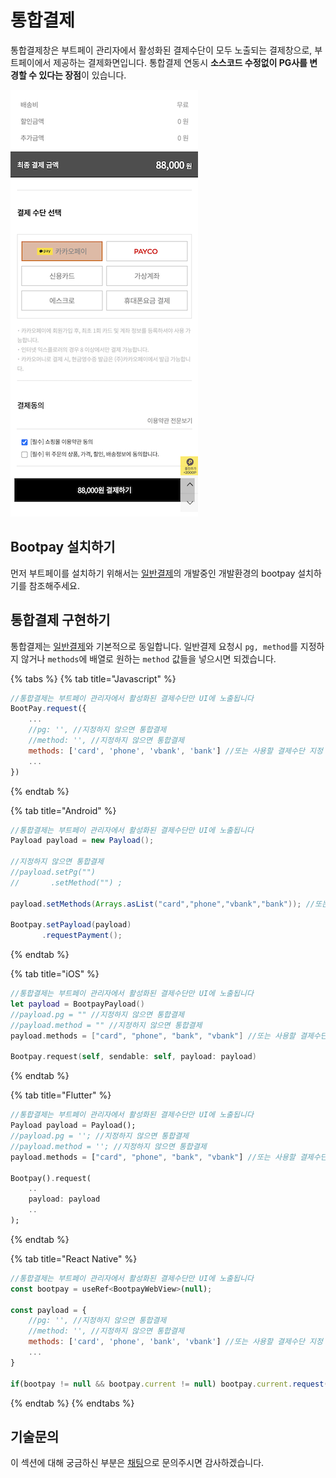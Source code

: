 # 통합결제

통합결제창은 부트페이 관리자에서 활성화된 결제수단이 모두 노출되는 결제창으로, 부트페이에서 제공하는 결제화면입니다. 통합결제 연동시 **소스코드 수정없이 PG사를 변경할 수 있다는 장점**이 있습니다.&#x20;

![](<../.gitbook/assets/스크린샷 2021-07-19 오후 4.59.58 (1).png>)



## Bootpay 설치하기&#x20;

먼저 부트페이를 설치하기 위해서는 [일반결제](pg/)의 개발중인 개발환경의 bootpay 설치하기를 참조해주세요.

## 통합결제 구현하기&#x20;

통합결제는 [일반결제](pg/)와 기본적으로 동일합니다. 일반결제 요청시 `pg, method`를 지정하지 않거나 `methods`에 배열로 원하는 `method` 값들을 넣으시면 되겠습니다.

{% tabs %}
{% tab title="Javascript" %}
```javascript
//통합결제는 부트페이 관리자에서 활성화된 결제수단만 UI에 노출됩니다 
BootPay.request({
	...
	//pg: '', //지정하지 않으면 통합결제
	//method: '', //지정하지 않으면 통합결제
	methods: ['card', 'phone', 'vbank', 'bank'] //또는 사용할 결제수단 지정 
	...
})
```
{% endtab %}

{% tab title="Android" %}
```java
//통합결제는 부트페이 관리자에서 활성화된 결제수단만 UI에 노출됩니다 
Payload payload = new Payload();

//지정하지 않으면 통합결제
//payload.setPg("")
//       .setMethod("") ;

payload.setMethods(Arrays.asList("card","phone","vbank","bank")); //또는 사용할 결제수단 지정 

Bootpay.setPayload(payload)
       .requestPayment();
```
{% endtab %}

{% tab title="iOS" %}
```swift
//통합결제는 부트페이 관리자에서 활성화된 결제수단만 UI에 노출됩니다 
let payload = BootpayPayload()
//payload.pg = "" //지정하지 않으면 통합결제
//payload.method = "" //지정하지 않으면 통합결제
payload.methods = ["card", "phone", "bank", "vbank"] //또는 사용할 결제수단 지정 

Bootpay.request(self, sendable: self, payload: payload)
```
{% endtab %}

{% tab title="Flutter" %}
```dart
//통합결제는 부트페이 관리자에서 활성화된 결제수단만 UI에 노출됩니다 
Payload payload = Payload();
//payload.pg = ''; //지정하지 않으면 통합결제
//payload.method = ''; //지정하지 않으면 통합결제
payload.methods = ["card", "phone", "bank", "vbank"] //또는 사용할 결제수단 지정 

Bootpay().request(
    ..
    payload: payload
    ..
);
```
{% endtab %}

{% tab title="React Native" %}
```jsx
//통합결제는 부트페이 관리자에서 활성화된 결제수단만 UI에 노출됩니다 
const bootpay = useRef<BootpayWebView>(null);

const payload = {
    //pg: '', //지정하지 않으면 통합결제
    //method: '', //지정하지 않으면 통합결제
    methods: ['card', 'phone', 'bank', 'vbank'] //또는 사용할 결제수단 지정 
    ...
}

if(bootpay != null && bootpay.current != null) bootpay.current.request(payload, items, user, extra);
```
{% endtab %}
{% endtabs %}

## 기술문의&#x20;

이 섹션에 대해 궁금하신 부분은 [채팅](https://bootpay.channel.io)으로 문의주시면 감사하겠습니다.&#x20;
